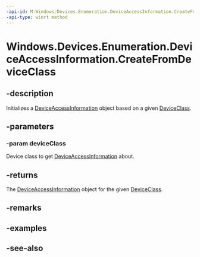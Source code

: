 ```yaml
---
-api-id: M:Windows.Devices.Enumeration.DeviceAccessInformation.CreateFromDeviceClass(Windows.Devices.Enumeration.DeviceClass)
-api-type: winrt method
---
```


<!-- Method syntax
public Windows.Devices.Enumeration.DeviceAccessInformation CreateFromDeviceClass(Windows.Devices.Enumeration.DeviceClass deviceClass)
-->

# Windows.Devices.Enumeration.DeviceAccessInformation.CreateFromDeviceClass

## -description
Initializes a [DeviceAccessInformation](deviceaccessinformation.md) object based on a given [DeviceClass](deviceclass.md).

## -parameters
### -param deviceClass
Device class to get [DeviceAccessInformation](deviceaccessinformation.md) about.

## -returns
The [DeviceAccessInformation](deviceaccessinformation.md) object for the given [DeviceClass](deviceclass.md).

## -remarks

## -examples

## -see-also
